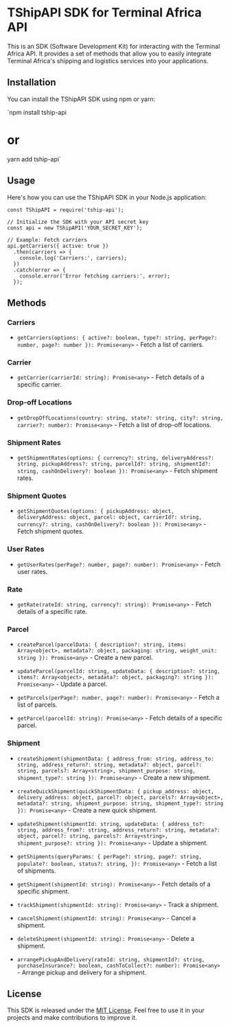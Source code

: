 ﻿# TShipAPI SDK for Terminal Africa API

This is an SDK (Software Development Kit) for interacting with the Terminal Africa API. It provides a set of methods that allow you to easily integrate Terminal Africa's shipping and logistics services into your applications.

## Installation

You can install the TShipAPI SDK using npm or yarn:

`npm install tship-api
# or
yarn add tship-api` 

## Usage

Here's how you can use the TShipAPI SDK in your Node.js application:

    const TShipAPI = require('tship-api');
    
    // Initialize the SDK with your API secret key
    const api = new TShipAPI('YOUR_SECRET_KEY');
    
    // Example: Fetch carriers
    api.getCarriers({ active: true })
      .then(carriers => {
        console.log('Carriers:', carriers);
      })
      .catch(error => {
        console.error('Error fetching carriers:', error);
      });

## Methods

### Carriers

-   `getCarriers(options: { active?: boolean, type?: string, perPage?: number, page?: number }): Promise<any>` - Fetch a list of carriers.

### Carrier

-   `getCarrier(carrierId: string): Promise<any>` - Fetch details of a specific carrier.

### Drop-off Locations

-   `getDropOffLocations(country: string, state?: string, city?: string, carrier?: number): Promise<any>` - Fetch a list of drop-off locations.

### Shipment Rates

-   `getShipmentRates(options: { currency?: string, deliveryAddress?: string, pickupAddress?: string, parcelId?: string, shipmentId?: string, cashOnDelivery?: boolean }): Promise<any>` - Fetch shipment rates.

### Shipment Quotes

-   `getShipmentQuotes(options: { pickupAddress: object, deliveryAddress: object, parcel: object, carrierId?: string, currency?: string, cashOnDelivery?: boolean }): Promise<any>` - Fetch shipment quotes.

### User Rates

-   `getUserRates(perPage?: number, page?: number): Promise<any>` - Fetch user rates.

### Rate

-   `getRate(rateId: string, currency?: string): Promise<any>` - Fetch details of a specific rate.

### Parcel

-   `createParcel(parcelData: { description?: string, items: Array<object>, metadata?: object, packaging: string, weight_unit: string }): Promise<any>` - Create a new parcel.
    
-   `updateParcel(parcelId: string, updateData: { description?: string, items?: Array<object>, metadata?: object, packaging?: string }): Promise<any>` - Update a parcel.
    
-   `getParcels(perPage?: number, page?: number): Promise<any>` - Fetch a list of parcels.
    
-   `getParcel(parcelId: string): Promise<any>` - Fetch details of a specific parcel.
    

### Shipment

-   `createShipment(shipmentData: { address_from: string, address_to: string, address_return?: string, metadata?: object, parcel?: string, parcels?: Array<string>, shipment_purpose: string, shipment_type?: string }): Promise<any>` - Create a new shipment.
    
-   `createQuickShipment(quickShipmentData: { pickup_address: object, delivery_address: object, parcel?: object, parcels?: Array<object>, metadata?: string, shipment_purpose: string, shipment_type?: string }): Promise<any>` - Create a new quick shipment.
    
-   `updateShipment(shipmentId: string, updateData: { address_to?: string, address_from?: string, address_return?: string, metadata?: object, parcel?: string, parcels?: Array<string>, shipment_purpose?: string }): Promise<any>` - Update a shipment.
    
-   `getShipments(queryParams: { perPage?: string, page?: string, populate?: boolean, status?: string, }): Promise<any>` - Fetch a list of shipments.
    
-   `getShipment(shipmentId: string): Promise<any>` - Fetch details of a specific shipment.
    
-   `trackShipment(shipmentId: string): Promise<any>` - Track a shipment.
    
-   `cancelShipment(shipmentId: string): Promise<any>` - Cancel a shipment.
    
-   `deleteShipment(shipmentId: string): Promise<any>` - Delete a shipment.
    
-   `arrangePickupAndDelivery(rateId: string, shipmentId?: string, purchaseInsurance?: boolean, cashToCollect?: number): Promise<any>` - Arrange pickup and delivery for a shipment.
    

## License

This SDK is released under the [MIT License](https://chat.openai.com/c/LICENSE). Feel free to use it in your projects and make contributions to improve it.

